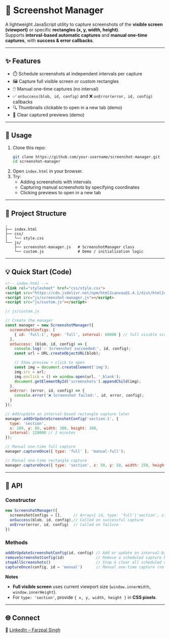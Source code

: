 # 📸 Screenshot Manager

A lightweight JavaScript utility to capture screenshots of the **visible screen (viewport)** or specific **rectangles (x, y, width, height)**.  
Supports **interval-based automatic captures** and **manual one-time captures**, with **success & error callbacks**.

---

## ✨ Features
- ⏱️ Schedule screenshots at independent intervals per capture  
- 🖼️ Capture full visible screen or custom rectangles  
- 🖱️ Manual one-time captures (no interval)  
- ✅ `onSuccess(blob, id, config)` and ❌ `onError(error, id, config)` callbacks  
- 🔍 Thumbnails clickable to open in a new tab (demo)  
- 🧹 Clear captured previews (demo)  

---

## 🚀 Usage
1. Clone this repo:
   ```bash
   git clone https://github.com/your-username/screenshot-manager.git
   cd screenshot-manager
   ```
2. Open `index.html` in your browser.  
3. Try:
   - Adding screenshots with intervals  
   - Capturing manual screenshots by specifying coordinates  
   - Clicking previews to open in a new tab  

---

## 📂 Project Structure
```
.
├── index.html
├── css/
│   └── style.css
└── js/
    ├── screenshot-manager.js   # ScreenshotManager class
    └── custom.js               # Demo / initialization logic
```

---

## 💡 Quick Start (Code)

```html
<!-- index.html -->
<link rel="stylesheet" href="css/style.css">
<script src="https://cdn.jsdelivr.net/npm/html2canvas@1.4.1/dist/html2canvas.min.js"></script>
<script src="js/screenshot-manager.js"></script>
<script src="js/custom.js"></script>
```

```js
// js/custom.js

// Create the manager
const manager = new ScreenshotManager({
  screenshotConfigs: [
    { id: 'full-1', type: 'full', interval: 60000 } // full visible screen every 60s
  ],
  onSuccess: (blob, id, config) => {
    console.log('✅ Screenshot succeeded:', id, config);
    const url = URL.createObjectURL(blob);

    // Show preview + click to open
    const img = document.createElement('img');
    img.src = url;
    img.onclick = () => window.open(url, '_blank');
    document.getElementById('screenshots').appendChild(img);
  },
  onError: (error, id, config) => {
    console.error('❌ Screenshot failed:', id, error, config);
  }
});

// Add/update an interval-based rectangle capture later
manager.addOrUpdateScreenshotConfig('section-1', {
  type: 'section',
  x: 100, y: 80, width: 300, height: 200,
  interval: 120000 // 2 minutes
});

// Manual one-time full capture
manager.captureOnce({ type: 'full' }, 'manual-full');

// Manual one-time rectangle capture
manager.captureOnce({ type: 'section', x: 50, y: 50, width: 250, height: 150 }, 'manual-rect');
```

---

## 🧰 API

### Constructor
```js
new ScreenshotManager({
  screenshotConfigs = [],     // Array<{ id, type: 'full'|'section', x?, y?, width?, height?, interval }>
  onSuccess(blob, id, config),// Called on successful capture
  onError(error, id, config)  // Called on failure
})
```

### Methods
```js
addOrUpdateScreenshotConfig(id, config) // Add or update an interval-based capture
removeScreenshotConfig(id)              // Remove a scheduled capture by id
stopAllScreenshots()                    // Stop & clear all scheduled captures
captureOnce(config, id = 'manual')      // Manual one-time capture (no interval)
```

**Notes**
- **Full visible screen** uses current viewport size (`window.innerWidth`, `window.innerHeight`).  
- For `type: 'section'`, provide `{ x, y, width, height }` in **CSS pixels**.  

---

## 🌐 Connect
💼 [LinkedIn – Farzpal Singh](https://www.linkedin.com/in/farzpal)
